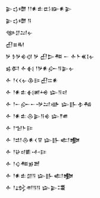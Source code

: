 <div class='block'>
<div class='line'>𒉌𒌓𒈩 𒁹𒁹𒀭𒉺𒆗𒅔𒀭𒉌</div>
<div class='line'>𒉌𒌓𒈩 𒀀</div>
<div class='line'>𒀲𒆪𒁺𒉡</div>
<div class='line'>𒌷𒊺𒊑</div>
<div class='line'>𒃻 𒊩𒃻𒄯𒋼 𒃻 𒌷𒆕𒍣 𒀸 𒅆𒈨𒌍𒋙𒉡</div>
<div class='line'>𒌗𒀳 𒅆𒈬 𒁹𒃻𒀭𒅎𒀀𒉌𒉡</div>
<div class='line'>𒅆 𒁹𒌋𒌋𒉡𒆠𒄿𒌷𒇹𒀭</div>
<div class='line'>𒅆 𒁹𒀭𒉺𒈬𒅖𒆲 𒇽𒀀𒁀</div>
<div class='line'>𒅆 𒁹𒀸𒅎𒀸𒋩𒁺𒀝 𒇽𒃲𒈮𒄀</div>
<div class='line'>𒅆 𒁹𒀭𒉺𒁲𒉌𒀀𒄯 𒇽𒈫𒌑</div>
<div class='line'>𒅆 𒁹𒈠𒈨𒄿</div>
<div class='line'>𒅆 𒁹𒄥𒁲𒀭𒌋𒐊 𒇽𒃲𒅗𒆟</div>
<div class='line'>𒅆 𒁹𒄩𒁀𒀾𒋾𒄿</div>
<div class='line'>𒅆 𒁹𒌒𒍣𒂊𒍪</div>
<div class='line'>𒅆 𒁹𒀭𒉺𒇇𒀀 𒇽𒃲𒅗𒆟</div>
<div class='line'>𒅆 𒁹𒃶𒉣𒀀𒀀 𒇽𒉌𒃮</div>
</div>